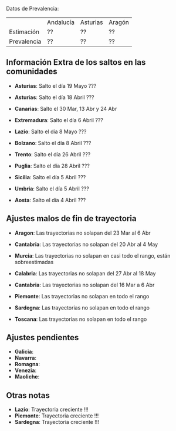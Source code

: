
Datos de Prevalencia:
<table>
  <tr>
    <td></td>    
    <td>Andalucía</td>
    <td>Asturias</td>
    <td>Aragón</td>
  </tr>
  <tr>
  <td>Estimación</td>
    <td>??</td>
    <td>??</td>    
    <td>??</td>      
  </tr>  
  <tr>
    <td>Prevalencia</td>
    <td>??</td>
    <td>??</td>    
    <td>??</td>      
  </tr>  
</table>


## Información Extra de los saltos en las comunidades

 - **Asturias**: Salto el día 19 Mayo ???
 - **Asturias**: Salto el día 18 Abril ??? 
 - **Canarias**: Salto el 30 Mar, 13 Abr y 24 Abr 
 - **Extremadura**: Salto el día 6 Abril ???
 
  - **Lazio**: Salto el día 8 Mayo ???
  - **Bolzano**: Salto el día 8 Abril ???  
  - **Trento**: Salto el día 26 Abril ???   
  - **Puglia**: Salto el día 28 Abril ???   
  - **Sicilia**: Salto el día 5 Abril ???   
  - **Umbria**: Salto el día 5 Abril ???  
  - **Aosta**: Salto el día 4 Abril ???     
  
 ## Ajustes malos de fin de trayectoria
  - **Aragon**: Las trayectorias no solapan del 23 Mar al 6 Abr
  - **Cantabria**: Las trayectorias no solapan del 20 Abr al 4 May
  - **Murcia**: Las trayectorias no solapan en casi todo el rango, están sobreestimadas
 
  - **Calabria**: Las trayectorias no solapan del 27 Abr al 18 May
  - **Cantabria**: Las trayectorias no solapan del 16 Mar a 6 Abr 
  - **Piemonte**: Las trayectorias no solapan en todo el rango  
  - **Sardegna**: Las trayectorias no solapan en todo el rango    
  - **Toscana**: Las trayectorias no solapan en todo el rango    
 
  ## Ajustes pendientes
   - **Galicia**: 
   - **Navarra**: 
   - **Romagna**:    
   - **Venezia**: 
   - **Maoliche**:    
   
  ## Otras notas
  - **Lazio**: Trayectoria creciente !!!
  - **Piemonte**: Trayectoria creciente !!!
  - **Sardegna**:   Trayectoria creciente !!!
   
   

